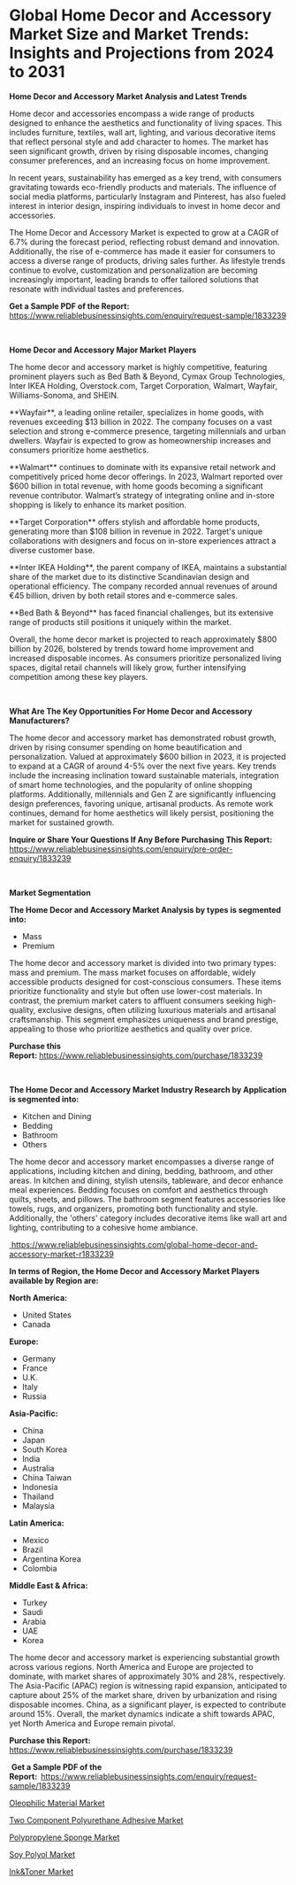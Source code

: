 <p><h1>Global Home Decor and Accessory Market Size and Market Trends: Insights and Projections from 2024 to 2031</h1></p><p><strong>Home Decor and Accessory Market Analysis and Latest Trends</strong></p>
<p><p>Home decor and accessories encompass a wide range of products designed to enhance the aesthetics and functionality of living spaces. This includes furniture, textiles, wall art, lighting, and various decorative items that reflect personal style and add character to homes. The market has seen significant growth, driven by rising disposable incomes, changing consumer preferences, and an increasing focus on home improvement. </p><p>In recent years, sustainability has emerged as a key trend, with consumers gravitating towards eco-friendly products and materials. The influence of social media platforms, particularly Instagram and Pinterest, has also fueled interest in interior design, inspiring individuals to invest in home decor and accessories. </p><p>The Home Decor and Accessory Market is expected to grow at a CAGR of 6.7% during the forecast period, reflecting robust demand and innovation. Additionally, the rise of e-commerce has made it easier for consumers to access a diverse range of products, driving sales further. As lifestyle trends continue to evolve, customization and personalization are becoming increasingly important, leading brands to offer tailored solutions that resonate with individual tastes and preferences.</p></p>
<p><strong>Get a Sample PDF of the Report:&nbsp;</strong> <a href="https://www.reliablebusinessinsights.com/enquiry/request-sample/1833239?utm_campaign=1426&utm_medium=2&utm_source=Github&utm_content=ia&utm_term=17102024&utm_id=home-decor-and-accessory">https://www.reliablebusinessinsights.com/enquiry/request-sample/1833239</a></p>
<p>&nbsp;</p>
<p><strong>Home Decor and Accessory Major Market Players</strong></p>
<p><p>The home decor and accessory market is highly competitive, featuring prominent players such as Bed Bath & Beyond, Cymax Group Technologies, Inter IKEA Holding, Overstock.com, Target Corporation, Walmart, Wayfair, Williams-Sonoma, and SHEIN. </p><p>**Wayfair**, a leading online retailer, specializes in home goods, with revenues exceeding $13 billion in 2022. The company focuses on a vast selection and strong e-commerce presence, targeting millennials and urban dwellers. Wayfair is expected to grow as homeownership increases and consumers prioritize home aesthetics.</p><p>**Walmart** continues to dominate with its expansive retail network and competitively priced home decor offerings. In 2023, Walmart reported over $600 billion in total revenue, with home goods becoming a significant revenue contributor. Walmart’s strategy of integrating online and in-store shopping is likely to enhance its market position.</p><p>**Target Corporation** offers stylish and affordable home products, generating more than $108 billion in revenue in 2022. Target's unique collaborations with designers and focus on in-store experiences attract a diverse customer base. </p><p>**Inter IKEA Holding**, the parent company of IKEA, maintains a substantial share of the market due to its distinctive Scandinavian design and operational efficiency. The company recorded annual revenues of around €45 billion, driven by both retail stores and e-commerce sales.</p><p>**Bed Bath & Beyond** has faced financial challenges, but its extensive range of products still positions it uniquely within the market. </p><p>Overall, the home decor market is projected to reach approximately $800 billion by 2026, bolstered by trends toward home improvement and increased disposable incomes. As consumers prioritize personalized living spaces, digital retail channels will likely grow, further intensifying competition among these key players.</p></p>
<p>&nbsp;</p>
<p><strong>What Are The Key Opportunities For Home Decor and Accessory Manufacturers?</strong></p>
<p><p>The home decor and accessory market has demonstrated robust growth, driven by rising consumer spending on home beautification and personalization. Valued at approximately $600 billion in 2023, it is projected to expand at a CAGR of around 4-5% over the next five years. Key trends include the increasing inclination toward sustainable materials, integration of smart home technologies, and the popularity of online shopping platforms. Additionally, millennials and Gen Z are significantly influencing design preferences, favoring unique, artisanal products. As remote work continues, demand for home aesthetics will likely persist, positioning the market for sustained growth.</p></p>
<p><strong>Inquire or Share Your Questions If Any Before Purchasing This Report:</strong> <a href="https://www.reliablebusinessinsights.com/enquiry/pre-order-enquiry/1833239?utm_campaign=1426&utm_medium=2&utm_source=Github&utm_content=ia&utm_term=17102024&utm_id=home-decor-and-accessory">https://www.reliablebusinessinsights.com/enquiry/pre-order-enquiry/1833239</a></p>
<p>&nbsp;</p>
<p><strong>Market Segmentation</strong></p>
<p><strong>The Home Decor and Accessory Market Analysis by types is segmented into:</strong></p>
<p><ul><li>Mass</li><li>Premium</li></ul></p>
<p><p>The home decor and accessory market is divided into two primary types: mass and premium. The mass market focuses on affordable, widely accessible products designed for cost-conscious consumers. These items prioritize functionality and style but often use lower-cost materials. In contrast, the premium market caters to affluent consumers seeking high-quality, exclusive designs, often utilizing luxurious materials and artisanal craftsmanship. This segment emphasizes uniqueness and brand prestige, appealing to those who prioritize aesthetics and quality over price.</p></p>
<p><strong>Purchase this Report:&nbsp;</strong><a href="https://www.reliablebusinessinsights.com/purchase/1833239?utm_campaign=1426&utm_medium=2&utm_source=Github&utm_content=ia&utm_term=17102024&utm_id=home-decor-and-accessory">https://www.reliablebusinessinsights.com/purchase/1833239</a></p>
<p>&nbsp;</p>
<p><strong>The Home Decor and Accessory Market Industry Research by Application is segmented into:</strong></p>
<p><ul><li>Kitchen and Dining</li><li>Bedding</li><li>Bathroom</li><li>Others</li></ul></p>
<p><p>The home decor and accessory market encompasses a diverse range of applications, including kitchen and dining, bedding, bathroom, and other areas. In kitchen and dining, stylish utensils, tableware, and decor enhance meal experiences. Bedding focuses on comfort and aesthetics through quilts, sheets, and pillows. The bathroom segment features accessories like towels, rugs, and organizers, promoting both functionality and style. Additionally, the 'others' category includes decorative items like wall art and lighting, contributing to a cohesive home ambiance.</p></p>
<p><a href="https://www.reliablebusinessinsights.com/global-home-decor-and-accessory-market-r1833239?utm_campaign=1426&utm_medium=2&utm_source=Github&utm_content=ia&utm_term=17102024&utm_id=home-decor-and-accessory">&nbsp;https://www.reliablebusinessinsights.com/global-home-decor-and-accessory-market-r1833239</a></p>
<p><strong>In terms of Region, the Home Decor and Accessory Market Players available by Region are:</strong></p>
<p>
    <p> <strong> North America: </strong>
        <ul>
            <li>United States</li>
            <li>Canada</li>
        </ul>
        </p> 
    <p> <strong> Europe: </strong>
        <ul>
            <li>Germany</li>
            <li>France</li>
            <li>U.K.</li>
            <li>Italy</li>
            <li>Russia</li>
        </ul>
        </p> 
    <p> <strong> Asia-Pacific: </strong>
        <ul>
            <li>China</li>
            <li>Japan</li>
            <li>South Korea</li>
            <li>India</li>
            <li>Australia</li>
            <li>China Taiwan</li>
            <li>Indonesia</li>
            <li>Thailand</li>
            <li>Malaysia</li>
        </ul>
        </p> 
    <p> <strong> Latin America: </strong>
        <ul>
            <li>Mexico</li>
            <li>Brazil</li>
            <li>Argentina Korea</li>
            <li>Colombia</li>
        </ul>
        </p> 
    <p> <strong> Middle East & Africa: </strong>
        <ul>
            <li>Turkey</li>
            <li>Saudi</li>
            <li>Arabia</li>
            <li>UAE</li>
            <li>Korea</li>
        </ul>
    </p>
    </p>
<p><p>The home decor and accessory market is experiencing substantial growth across various regions. North America and Europe are projected to dominate, with market shares of approximately 30% and 28%, respectively. The Asia-Pacific (APAC) region is witnessing rapid expansion, anticipated to capture about 25% of the market share, driven by urbanization and rising disposable incomes. China, as a significant player, is expected to contribute around 15%. Overall, the market dynamics indicate a shift towards APAC, yet North America and Europe remain pivotal.</p></p>
<p><strong>Purchase this Report: </strong><a href="https://www.reliablebusinessinsights.com/purchase/1833239?utm_campaign=1426&utm_medium=2&utm_source=Github&utm_content=ia&utm_term=17102024&utm_id=home-decor-and-accessory">https://www.reliablebusinessinsights.com/purchase/1833239</a></p>
<p>&nbsp;<strong>Get a Sample PDF of the Report:&nbsp;&nbsp;</strong><a href="https://www.reliablebusinessinsights.com/enquiry/request-sample/1833239?utm_campaign=1426&utm_medium=2&utm_source=Github&utm_content=ia&utm_term=17102024&utm_id=home-decor-and-accessory">https://www.reliablebusinessinsights.com/enquiry/request-sample/1833239</a></p>
<p><strong></strong></p>
<p><p><a href="https://www.linkedin.com/pulse/oleophilic-material-ecosystem-mapping-innovation-value-chains-2omxe?utm_campaign=1426&utm_medium=2&utm_source=Github&utm_content=ia&utm_term=17102024&utm_id=home-decor-and-accessory">Oleophilic Material Market</a></p><p><a href="https://www.linkedin.com/pulse/two-component-polyurethane-adhesive-industry-sector-market-rmaze?utm_campaign=1426&utm_medium=2&utm_source=Github&utm_content=ia&utm_term=17102024&utm_id=home-decor-and-accessory">Two Component Polyurethane Adhesive Market</a></p><p><a href="https://www.linkedin.com/pulse/polypropylene-sponge-market-emerging-trends-future-prospects-yfsje?utm_campaign=1426&utm_medium=2&utm_source=Github&utm_content=ia&utm_term=17102024&utm_id=home-decor-and-accessory">Polypropylene Sponge Market</a></p><p><a href="https://www.linkedin.com/pulse/soy-polyol-market-investigation-industry-evolution-forecast-smgpe?utm_campaign=1426&utm_medium=2&utm_source=Github&utm_content=ia&utm_term=17102024&utm_id=home-decor-and-accessory">Soy Polyol Market</a></p><p><a href="https://www.linkedin.com/pulse/inktoner-market-revolution-2024-2031-trends-shaping-next-a4ase?utm_campaign=1426&utm_medium=2&utm_source=Github&utm_content=ia&utm_term=17102024&utm_id=home-decor-and-accessory">Ink&Toner Market</a></p></p>